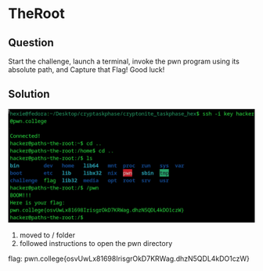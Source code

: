 # TheRoot
## Question
Start the challenge, launch a terminal, invoke the pwn program using its absolute path, and Capture that Flag! Good luck!

## Solution
![](./images/1.jpg)
1. moved to / folder
2. followed instructions to open the pwn directory

flag: pwn.college{osvUwLx81698IrisgrOkD7KRWag.dhzN5QDL4kDO1czW}

